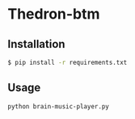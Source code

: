 # Thedron-btm

## Installation

```bash
$ pip install -r requirements.txt
```

## Usage
```muselsl stream
python brain-music-player.py
```
